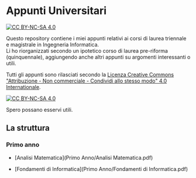 # Appunti Universitari
[![CC BY-NC-SA 4.0][cc-by-nc-sa-shield]][cc-by-nc-sa]

Questo repository contiene i miei appunti relativi ai corsi di laurea triennale e magistrale in Ingegneria Informatica.  
Li ho riorganizzati secondo un ipotetico corso di laurea pre-riforma (quinquennale), aggiungendo anche altri appunti su argomenti interessanti o utili.


Tutti gli appunti sono rilasciati secondo la 
[Licenza Creative Commons "Attribuzione - Non commerciale - Condividi allo stesso modo" 4.0 Internationale][cc-by-nc-sa].

[![CC BY-NC-SA 4.0][cc-by-nc-sa-image]][cc-by-nc-sa]

[cc-by-nc-sa]: http://creativecommons.org/licenses/by-nc-sa/4.0/
[cc-by-nc-sa-image]: https://licensebuttons.net/l/by-nc-sa/4.0/88x31.png
[cc-by-nc-sa-shield]: https://img.shields.io/badge/License-CC%20BY--NC--SA%204.0-lightgrey.svg

Spero possano esservi utili.

## La struttura
### Primo anno
* [Analisi Matematica](Primo Anno/Analisi Matematica.pdf)
<!-- * Geometria e Combinatoria -->
<!-- * Chimica -->
<!-- * Fisica -->
<!-- * Probabilità e Statistica -->
* [Fondamenti di Informatica](Primo Anno/Fondamenti di Informatica.pdf)
<!-- * Laboratorio di Programmazione -->
<!-- * Inglese -->

<!-- ### Secondo anno
* Algoritmi e Strutture Dati
* Elettrotecnica ed Elettronica
* Calcolatori Elettronici e Reti Logiche
* Fondamenti di Automatica
* Programmazione Orientata agli Oggetti
* Analisi dei Sistemi ad Eventi
* Ricerca Operativa

### Terzo anno
* Sistemi Operativi
* Fondamenti di Telecomunicazioni
* Basi di Dati
* Reti di Calcolatori e Infrastrutture
* Programmazione Funzionale
* Analisi e Progettazione Software
* Sistemi Informativi sul Web
* Gestione dei Progetti

### Quarto Anno
* Informatica Teorica
* Economia Applicata all'Ingegneria
* Diritto dell'Informatica
* Intelligenza Artificiale (Data Science)
* Architetture dei Sistemi Software (Programmazione)
* Cybersecurity (Programmazione, Reti)
* Programmazione Logica (Programmazione)
* Programmazione Concorrente e Distribuita (Programmazione, Reti)
* Mobile Computing (Programmazione, Reti, Grafica)

### Quinto Anno
* Big Data (Data Science)
* Grafica Computazionale (Grafica)
* Bioinformatica (Biotech)
* Gestione dei Sistemi Informativi
* Sistemi Quantistici per l'Informatica
* Visualizzazione delle Informazioni 
-->

<!---
### Corsi a scelta
* Storia dell'Integrazione Europea
* Elementi di Fisiologia Umana
* Filosofia dell'Ingegneria
* Economia degli Intermediari Finanziari
* Diritto Pubblico
* Diritto Privato
* Diritto dei Mercati Finanziari
* Diritto dei Consumi
* Macroeconomia
* Matematica Finanziaria
* Diritto dell'Unione Europea
-->